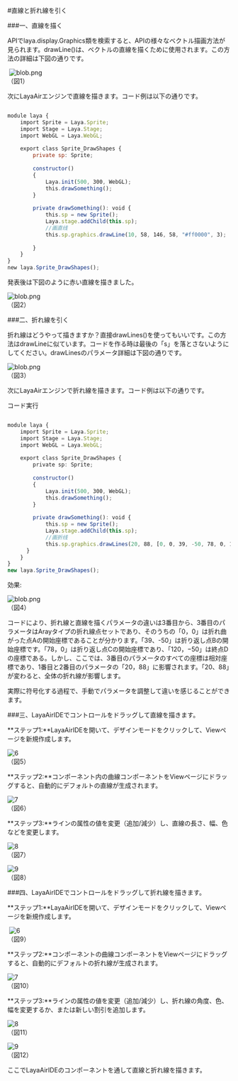 #直線と折れ線を引く



###一、直線を描く

APIでlaya.display.Graphics類を検索すると、APIの様々なベクトル描画方法が見られます。drawLine()は、ベクトルの直線を描くために使用されます。この方法の詳細は下図の通りです。



​	![blob.png](img/1.png)<br/>
（図1）

次にLayaAirエンジンで直線を描きます。コード例は以下の通りです。


```javascript

module laya {
    import Sprite = Laya.Sprite;
    import Stage = Laya.Stage;
    import WebGL = Laya.WebGL;
 
    export class Sprite_DrawShapes {
        private sp: Sprite;
 
        constructor()
        {
            Laya.init(500, 300, WebGL);
            this.drawSomething();
        }
 
        private drawSomething(): void {
            this.sp = new Sprite();
            Laya.stage.addChild(this.sp);
            //画直线
            this.sp.graphics.drawLine(10, 58, 146, 58, "#ff0000", 3);
 
        }
    }
}
new laya.Sprite_DrawShapes();
```


発表後は下図のように赤い直線を描きました。

​![blob.png](img/2.png)<br/>
（図2）



###二、折れ線を引く

折れ線はどうやって描きますか？直接drawLines()を使ってもいいです。この方法はdrawLineに似ています。コードを作る時は最後の「s」を落とさないようにしてください。drawLinesのパラメータ詳細は下図の通りです。

​![blob.png](img/3.png)<br/>
（図3）

次にLayaAirエンジンで折れ線を描きます。コード例は以下の通りです。



コード実行


```typescript

module laya {
    import Sprite = Laya.Sprite;
    import Stage = Laya.Stage;
    import WebGL = Laya.WebGL;
 
    export class Sprite_DrawShapes {
        private sp: Sprite;
 
        constructor()
        {
            Laya.init(500, 300, WebGL);
            this.drawSomething();
        }
 
        private drawSomething(): void {
            this.sp = new Sprite();
            Laya.stage.addChild(this.sp);
            //画折线
            this.sp.graphics.drawLines(20, 88, [0, 0, 39, -50, 78, 0, 120, -50], "#ff0000", 3);
      }
    }
}
new laya.Sprite_DrawShapes();
```


効果:

​![blob.png](img/4.png)<br/>
（図4）

コードにより、折れ線と直線を描くパラメータの違いは3番目から、3番目のパラメータはArayタイプの折れ線点セットであり、そのうちの「0，0」は折れ曲がった点Aの開始座標であることが分かります。「39、-50」は折り返し点Bの開始座標です。「78，0」は折り返し点Cの開始座標であり、「120，−50」は終点Dの座標である。しかし、ここでは、3番目のパラメータのすべての座標は相対座標であり、1番目と2番目のパラメータの「20，88」に影響されます。「20、88」が変わると、全体の折れ線が影響します。

実際に符号化する過程で、手動でパラメータを調整して違いを感じることができます。



###三、LayaAirIDEでコントロールをドラッグして直線を描きます。

**ステップ1:**LayaAirIDEを開いて、デザインモードをクリックして、Viewページを新規作成します。

​![6](img/5.png)<br/>
（図5）

**ステップ2:**コンポーネント内の曲線コンポーネントをViewページにドラッグすると、自動的にデフォルトの直線が生成されます。

​![7](img/6.png)<br/>
（図6）

**ステップ3:**ラインの属性の値を変更（追加/減少）し、直線の長さ、幅、色などを変更します。

​![8](img/7.png)<br/>
（図7）

​![9](img/8.png)<br/>
（図8）



###四、LayaAirIDEでコントロールをドラッグして折れ線を描きます。

**ステップ1:**LayaAirIDEを開いて、デザインモードをクリックして、Viewページを新規作成します。



​	![6](img/5.png)<br/>
（図9）

**ステップ2:**コンポーネントの曲線コンポーネントをViewページにドラッグすると、自動的にデフォルトの折れ線が生成されます。

​![7](img/9.png)<br/>
（図10）

**ステップ3:**ラインの属性の値を変更（追加/減少）し、折れ線の角度、色、幅を変更するか、または新しい割引を追加します。

​![8](img/10.png)<br/>
（図11）

​![9](img/11.png)<br/>
（図12）

ここでLayaAirIDEのコンポーネントを通して直線と折れ線を描きます。